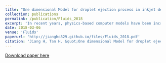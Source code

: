 ```yaml
---
title: "One dimensional Model for droplet ejection process in inkjet devices"
collection: publications
permalink: /publication/Fluids_2018
excerpt: 'In recent years, physics-based computer models have been increasingly applied to design the drop-on-demand (DOD) inkjet devices. The initial design stage for these devices often requires a fast turnaround time of computer models, because it usually involves a massive screening of a large number of design parameters. Thus, in the present study, a 1D model is developed to achieve the fast prediction of droplet ejection process from DOD devices, including the droplet breakup and coalescence. A popular 1D slender-jet method (Egger, 1994) is adopted in this study. The fluid dynamics in the nozzle region is described by a 2D axisymmetric unsteady Poiseuille flow model. Droplet formation and nozzle fluid dynamics are coupled, and hence solved together, to simulate the inkjet droplet ejection. The arbitrary Lagrangian–Eulerian method is employed to solve the governing equations. Numerical methods have been proposed to handle the breakup and coalescence of droplets. The proposed methods are implemented in an in-house developed MATLAB code. A series of validation examples have been carried out to evaluate the accuracy and the robustness of the proposed 1D model. Finally, a case study of the inkjet droplet ejection with different Ohnesorge number (Oh) is presented to demonstrate the capability of the proposed 1D model for DOD inkjet process. Our study has shown that 1D model can significantly reduce the computational time (usually less than one minute) yet with acceptable accuracy, which makes it very useful to explore the large parameter space of inkjet devices in a short amount of time.'
date: 2018-03-06
venue: 'Fluids'
paperurl: 'http://jianghc829.github.io/files/Fluids_2018.pdf'
citation: 'Jiang H, Tan H. &quot;One dimensional Model for droplet ejection process in inkjet devices.&quot; <i>Fluids</i>. 2018 Jun;3(2):28.'
---
```


[Download paper here](http://jianghc829.github.io/files/FLuids_2018.pdf)
